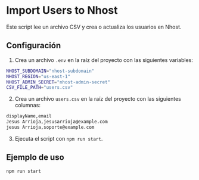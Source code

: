# Import Users to Nhost

Este script lee un archivo CSV y crea o actualiza los usuarios en Nhost.

## Configuración

1. Crea un archivo `.env` en la raíz del proyecto con las siguientes variables:

```bash
NHOST_SUBDOMAIN="nhost-subdomain"
NHOST_REGION="us-east-1"
NHOST_ADMIN_SECRET="nhost-admin-secret"
CSV_FILE_PATH="users.csv"
```

2. Crea un archivo `users.csv` en la raíz del proyecto con las siguientes columnas:

```bash
displayName,email
Jesus Arrioja,jesusarrioja@example.com
jesus Arrioja,soporte@example.com
```

3. Ejecuta el script con `npm run start`.

## Ejemplo de uso

```bash
npm run start
```
